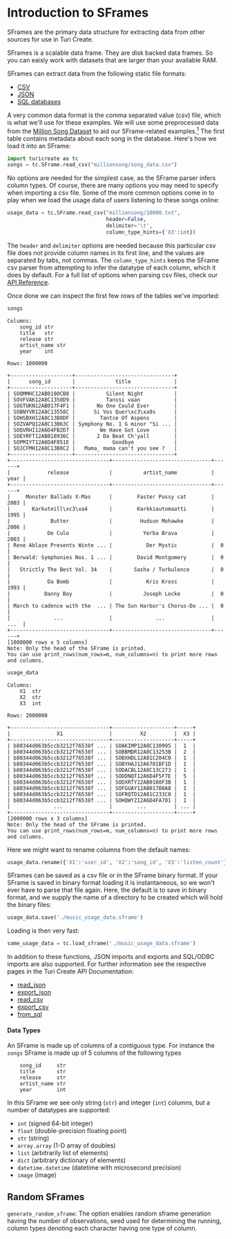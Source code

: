 # Introduction to SFrames

SFrames are the primary data structure for extracting data from other
sources for use in Turi Create.

SFrames is a scalable data frame. They are disk backed data frames. So you can eaisly work with
datasets that are larger than your available RAM.

SFrames can extract data from the following static file formats:

* [CSV](https://apple.github.io/turicreate/docs/api/generated/turicreate.SFrame.read_csv.html#turicreate.SFrame.read_csv)
* [JSON](https://apple.github.io/turicreate/docs/api/generated/turicreate.SFrame.read_json.html?highlight=read_json#turicreate.SFrame.read_json)
* [SQL databases](https://apple.github.io/turicreate/docs/api/generated/turicreate.SFrame.from_sql.html?highlight=sql#turicreate.SFrame.from_sql)

A very common data format is the comma separated value (csv) file, which
is what we'll use for these examples.  We will use some preprocessed data from
the
[Million Song Dataset](https://labrosa.ee.columbia.edu/millionsong/) to
aid our SFrame-related examples.[<sup>1</sup>](../datasets.md)  The first table contains metadata
about each song in the database.  Here's how we load it into an SFrame:

```python
import turicreate as tc
songs = tc.SFrame.read_csv("millionsong/song_data.csv")
```

No options are needed for the simplest case, as the SFrame parser infers
column types. Of course, there are many options you may need to specify
when importing a csv file.  Some of the more common options come in to
play when we load the usage data of users listening to these songs
online:

```python
usage_data = tc.SFrame.read_csv("millionsong/10000.txt",
                                header=False,
                                delimiter='\t',
                                column_type_hints={'X3':int})
```

The `header` and `delimiter` options are needed because this particular
csv file does not provide column names in its first line, and the values
are separated by tabs, not commas.  The `column_type_hints` keeps the
SFrame csv parser from attempting to infer the datatype of each column,
which it does by default.  For a full list of options when parsing csv
files, check our [API
Reference](https://apple.github.io/turicreate/docs/api/generated/turicreate.SFrame.read_csv.html#turicreate.SFrame.read_csv).

Once done we can inspect the first few rows of the tables we've
imported:

```python
songs
```

```
Columns:
	song_id	str
	title	str
	release	str
	artist_name	str
	year	int

Rows: 1000000

+--------------------+--------------------------------+
|      song_id       |             title              |
+--------------------+--------------------------------+
| SOQMMHC12AB0180CB8 |          Silent Night          |
| SOVFVAK12A8C1350D9 |          Tanssi vaan           |
| SOGTUKN12AB017F4F1 |       No One Could Ever        |
| SOBNYVR12A8C13558C |      Si Vos Quer\xc3\xa9s      |
| SOHSBXH12A8C13B0DF |        Tantce Of Aspens        |
| SOZVAPQ12A8C13B63C | Symphony No. 1 G minor "Si ... |
| SOQVRHI12A6D4FB2D7 |        We Have Got Love        |
| SOEYRFT12AB018936C |       2 Da Beat Ch'yall        |
| SOPMIYT12A6D4F851E |            Goodbye             |
| SOJCFMH12A8C13B0C2 |   Mama_ mama can't you see ?   |
+--------------------+--------------------------------+
+--------------------------------+--------------------------------+------+
|            release             |          artist_name           | year |
+--------------------------------+--------------------------------+------+
|     Monster Ballads X-Mas      |        Faster Pussy cat        | 2003 |
|       Karkuteill\xc3\xa4       |        Karkkiautomaatti        | 1995 |
|             Butter             |         Hudson Mohawke         | 2006 |
|            De Culo             |          Yerba Brava           | 2003 |
| Rene Ablaze Presents Winte ... |           Der Mystic           |  0   |
| Berwald: Symphonies Nos. 1 ... |        David Montgomery        |  0   |
|   Strictly The Best Vol. 34    |       Sasha / Turbulence       |  0   |
|            Da Bomb             |           Kris Kross           | 1993 |
|           Danny Boy            |          Joseph Locke          |  0   |
| March to cadence with the  ... | The Sun Harbor's Chorus-Do ... |  0   |
|              ...               |              ...               | ...  |
+--------------------------------+--------------------------------+------+
[1000000 rows x 5 columns]
Note: Only the head of the SFrame is printed.
You can use print_rows(num_rows=m, num_columns=n) to print more rows and columns.
```


```python
usage_data
```

```
Columns:
	X1	str
	X2	str
	X3	int

Rows: 2000000

+--------------------------------+--------------------+-----+
|               X1               |         X2         |  X3 |
+--------------------------------+--------------------+-----+
| b80344d063b5ccb3212f76538f ... | SOAKIMP12A8C130995 |  1  |
| b80344d063b5ccb3212f76538f ... | SOBBMDR12A8C13253B |  2  |
| b80344d063b5ccb3212f76538f ... | SOBXHDL12A81C204C0 |  1  |
| b80344d063b5ccb3212f76538f ... | SOBYHAJ12A6701BF1D |  1  |
| b80344d063b5ccb3212f76538f ... | SODACBL12A8C13C273 |  1  |
| b80344d063b5ccb3212f76538f ... | SODDNQT12A6D4F5F7E |  5  |
| b80344d063b5ccb3212f76538f ... | SODXRTY12AB0180F3B |  1  |
| b80344d063b5ccb3212f76538f ... | SOFGUAY12AB017B0A8 |  1  |
| b80344d063b5ccb3212f76538f ... | SOFRQTD12A81C233C0 |  1  |
| b80344d063b5ccb3212f76538f ... | SOHQWYZ12A6D4FA701 |  1  |
|              ...               |        ...         | ... |
+--------------------------------+--------------------+-----+
[2000000 rows x 3 columns]
Note: Only the head of the SFrame is printed.
You can use print_rows(num_rows=m, num_columns=n) to print more rows and columns.
```

Here we might want to rename columns from the default names:

```python
usage_data.rename({'X1':'user_id', 'X2':'song_id', 'X3':'listen_count'})
```
SFrames can be saved as a csv file or in the SFrame binary format.  If
your SFrame is saved in binary format loading it is instantaneous, so we
won't ever have to parse that file again.  Here, the default is to save
in binary format, and we supply the name of a directory to be created
which will hold the binary files:

```python
usage_data.save('./music_usage_data.sframe')
```

Loading is then very fast:

```python
same_usage_data = tc.load_sframe('./music_usage_data.sframe')
```

In addition to these functions, JSON imports and exports and SQL/ODBC
imports are also supported. For further information see the respective pages in the Turi
Create API Documentation:
* [read_json](https://apple.github.io/turicreate/docs/api/generated/turicreate.SFrame.read_json.html)
* [export_json](https://apple.github.io/turicreate/docs/api/generated/turicreate.SFrame.export_json.html)
* [read_csv](https://apple.github.io/turicreate/docs/api/generated/turicreate.SFrame.read_csv.html)
* [export_csv](https://apple.github.io/turicreate/docs/api/generated/turicreate.SFrame.export_csv.html)
* [from_sql](https://apple.github.io/turicreate/docs/api/generated/turicreate.SFrame.from_sql.html)


#### Data Types

An SFrame is made up of columns of a contiguous type. For instance the `songs`
SFrame is made up of 5 columns of the following types

```
	song_id		str
	title		str
	release		str
	artist_name	str
	year		int
```

In this SFrame we see only string (`str`) and integer (`int`) columns, but a
number of datatypes are supported:

* `int` (signed 64-bit integer)
* `float` (double-precision floating point)
* `str` (string)
* `array.array` (1-D array of doubles)
* `list` (arbitrarily list of elements)
* `dict` (arbitrary dictionary of elements)
* `datetime.datetime` (datetime with microsecond precision)
* `image` (image)

Random SFrames
--------------

`generate_random_sframe`: The option enables random sframe generation having the number
of observations, seed used for determining the running, column types denoting each
character having one type of column.
